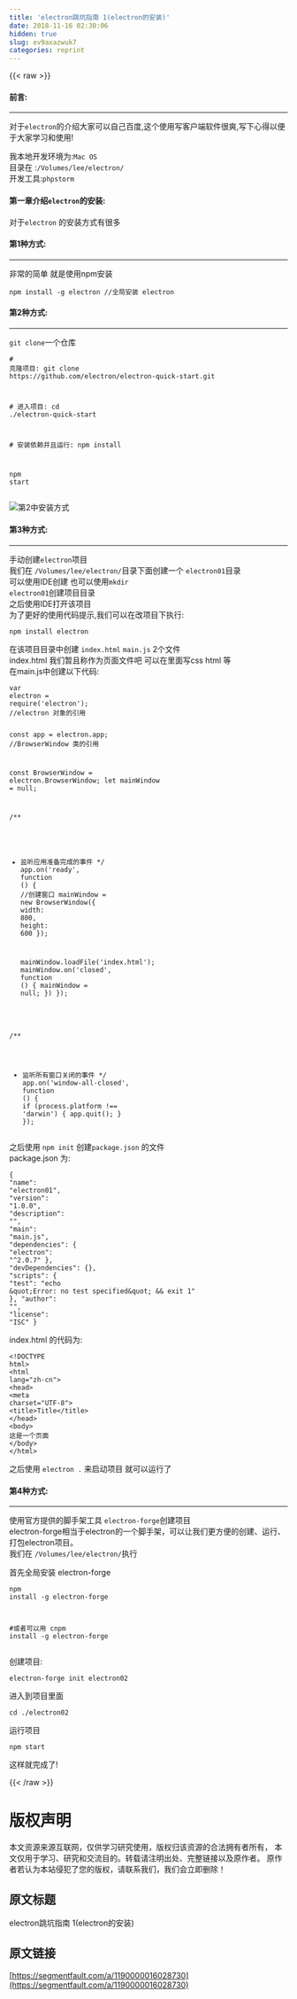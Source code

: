 ```yaml
---
title: 'electron跳坑指南 1(electron的安装)' 
date: 2018-11-16 02:30:06
hidden: true
slug: ev9axazwuk7
categories: reprint
---
```


{{< raw >}}
<h4>&#x524D;&#x8A00;:</h4><hr><p>&#x5BF9;&#x4E8E;<code>electron</code>&#x7684;&#x4ECB;&#x7ECD;&#x5927;&#x5BB6;&#x53EF;&#x4EE5;&#x81EA;&#x5DF1;&#x767E;&#x5EA6;,&#x8FD9;&#x4E2A;&#x4F7F;&#x7528;&#x5199;&#x5BA2;&#x6237;&#x7AEF;&#x8F6F;&#x4EF6;&#x5F88;&#x723D;,&#x5199;&#x4E0B;&#x5FC3;&#x5F97;&#x4EE5;&#x4FBF;&#x4E8E;&#x5927;&#x5BB6;&#x5B66;&#x4E60;&#x548C;&#x4F7F;&#x7528;!</p><p>&#x6211;&#x672C;&#x5730;&#x5F00;&#x53D1;&#x73AF;&#x5883;&#x4E3A;:<code>Mac OS</code><br>&#x76EE;&#x5F55;&#x5728; :<code>/Volumes/lee/electron/</code><br>&#x5F00;&#x53D1;&#x5DE5;&#x5177;:<code>phpstorm</code></p><h4>&#x7B2C;&#x4E00;&#x7AE0;&#x4ECB;&#x7ECD;<code>electron</code>&#x7684;&#x5B89;&#x88C5;:</h4><p>&#x5BF9;&#x4E8E;<code>electron</code> &#x7684;&#x5B89;&#x88C5;&#x65B9;&#x5F0F;&#x6709;&#x5F88;&#x591A;</p><h4>&#x7B2C;1&#x79CD;&#x65B9;&#x5F0F;:</h4><hr><p>&#x975E;&#x5E38;&#x7684;&#x7B80;&#x5355; &#x5C31;&#x662F;&#x4F7F;&#x7528;npm&#x5B89;&#x88C5;</p><div class="widget-codetool" style="display:none"><div class="widget-codetool--inner"><span class="selectCode code-tool" data-toggle="tooltip" data-placement="top" title="" data-original-title="&#x5168;&#x9009;"></span> <span type="button" class="copyCode code-tool" data-toggle="tooltip" data-placement="top" data-clipboard-text="npm install -g electron //&#x5168;&#x5C40;&#x5B89;&#x88C5; electron" title="" data-original-title="&#x590D;&#x5236;"></span> <span type="button" class="saveToNote code-tool" data-toggle="tooltip" data-placement="top" title="" data-original-title="&#x653E;&#x8FDB;&#x7B14;&#x8BB0;"></span></div></div><pre class="hljs 1c"><code style="word-break:break-word;white-space:initial">npm install -g electron <span class="hljs-comment">//&#x5168;&#x5C40;&#x5B89;&#x88C5; electron</span></code></pre><h4>&#x7B2C;2&#x79CD;&#x65B9;&#x5F0F;:</h4><hr><p><code>git clone</code>&#x4E00;&#x4E2A;&#x4ED3;&#x5E93;</p><div class="widget-codetool" style="display:none"><div class="widget-codetool--inner"><span class="selectCode code-tool" data-toggle="tooltip" data-placement="top" title="" data-original-title="&#x5168;&#x9009;"></span> <span type="button" class="copyCode code-tool" data-toggle="tooltip" data-placement="top" data-clipboard-text="# &#x514B;&#x9686;&#x9879;&#x76EE;:
git clone https://github.com/electron/electron-quick-start.git

# &#x8FDB;&#x5165;&#x9879;&#x76EE;:
cd ./electron-quick-start

# &#x5B89;&#x88C5;&#x4F9D;&#x8D56;&#x5E76;&#x4E14;&#x8FD0;&#x884C;:
npm install

npm start" title="" data-original-title="&#x590D;&#x5236;"></span> <span type="button" class="saveToNote code-tool" data-toggle="tooltip" data-placement="top" title="" data-original-title="&#x653E;&#x8FDB;&#x7B14;&#x8BB0;"></span></div></div><pre class="hljs crmsh"><code><span class="hljs-comment"># &#x514B;&#x9686;&#x9879;&#x76EE;:</span>
git <span class="hljs-keyword">clone</span> <span class="hljs-title">https</span>://github.com/electron/electron-quick-<span class="hljs-literal">start</span>.git

<span class="hljs-comment"># &#x8FDB;&#x5165;&#x9879;&#x76EE;:</span>
cd ./electron-quick-<span class="hljs-literal">start</span>

<span class="hljs-comment"># &#x5B89;&#x88C5;&#x4F9D;&#x8D56;&#x5E76;&#x4E14;&#x8FD0;&#x884C;:</span>
npm install

npm <span class="hljs-literal">start</span></code></pre><p><span class="img-wrap"><img data-src="/img/bVbfpX1?w=881&amp;h=450" src="https://static.alili.tech/img/bVbfpX1?w=881&amp;h=450" alt="&#x7B2C;2&#x4E2D;&#x5B89;&#x88C5;&#x65B9;&#x5F0F;" title="&#x7B2C;2&#x4E2D;&#x5B89;&#x88C5;&#x65B9;&#x5F0F;" style="cursor:pointer;display:inline"></span></p><h4>&#x7B2C;3&#x79CD;&#x65B9;&#x5F0F;:</h4><hr><p>&#x624B;&#x52A8;&#x521B;&#x5EFA;<code>electron</code>&#x9879;&#x76EE;<br>&#x6211;&#x4EEC;&#x5728; <code>/Volumes/lee/electron/</code>&#x76EE;&#x5F55;&#x4E0B;&#x9762;&#x521B;&#x5EFA;&#x4E00;&#x4E2A; <code>electron01</code>&#x76EE;&#x5F55;<br>&#x53EF;&#x4EE5;&#x4F7F;&#x7528;IDE&#x521B;&#x5EFA; &#x4E5F;&#x53EF;&#x4EE5;&#x4F7F;&#x7528;<code>mkdir electron01</code>&#x521B;&#x5EFA;&#x9879;&#x76EE;&#x76EE;&#x5F55;<br>&#x4E4B;&#x540E;&#x4F7F;&#x7528;IDE&#x6253;&#x5F00;&#x8BE5;&#x9879;&#x76EE;<br>&#x4E3A;&#x4E86;&#x66F4;&#x597D;&#x7684;&#x4F7F;&#x7528;&#x4EE3;&#x7801;&#x63D0;&#x793A;,&#x6211;&#x4EEC;&#x53EF;&#x4EE5;&#x5728;&#x6539;&#x9879;&#x76EE;&#x4E0B;&#x6267;&#x884C;:</p><div class="widget-codetool" style="display:none"><div class="widget-codetool--inner"><span class="selectCode code-tool" data-toggle="tooltip" data-placement="top" title="" data-original-title="&#x5168;&#x9009;"></span> <span type="button" class="copyCode code-tool" data-toggle="tooltip" data-placement="top" data-clipboard-text="npm install electron " title="" data-original-title="&#x590D;&#x5236;"></span> <span type="button" class="saveToNote code-tool" data-toggle="tooltip" data-placement="top" title="" data-original-title="&#x653E;&#x8FDB;&#x7B14;&#x8BB0;"></span></div></div><pre class="hljs cmake"><code style="word-break:break-word;white-space:initial">npm <span class="hljs-keyword">install</span> electron </code></pre><p>&#x5728;&#x8BE5;&#x9879;&#x76EE;&#x76EE;&#x5F55;&#x4E2D;&#x521B;&#x5EFA; <code>index.html</code> <code>main.js</code> 2&#x4E2A;&#x6587;&#x4EF6;<br>index.html &#x6211;&#x4EEC;&#x6682;&#x4E14;&#x79F0;&#x4F5C;&#x4E3A;&#x9875;&#x9762;&#x6587;&#x4EF6;&#x5427; &#x53EF;&#x4EE5;&#x5728;&#x91CC;&#x9762;&#x5199;css html &#x7B49;<br>&#x5728;main.js&#x4E2D;&#x521B;&#x5EFA;&#x4EE5;&#x4E0B;&#x4EE3;&#x7801;:</p><div class="widget-codetool" style="display:none"><div class="widget-codetool--inner"><span class="selectCode code-tool" data-toggle="tooltip" data-placement="top" title="" data-original-title="&#x5168;&#x9009;"></span> <span type="button" class="copyCode code-tool" data-toggle="tooltip" data-placement="top" data-clipboard-text="var electron = require(&apos;electron&apos;); //electron &#x5BF9;&#x8C61;&#x7684;&#x5F15;&#x7528;

const app = electron.app;   //BrowserWindow &#x7C7B;&#x7684;&#x5F15;&#x7528;

const BrowserWindow = electron.BrowserWindow;
let mainWindow = null;

/**
 * &#x76D1;&#x542C;&#x5E94;&#x7528;&#x51C6;&#x5907;&#x5B8C;&#x6210;&#x7684;&#x4E8B;&#x4EF6;
 */
app.on(&apos;ready&apos;, function () {
    //&#x521B;&#x5EFA;&#x7A97;&#x53E3;
    mainWindow = new BrowserWindow({
        width: 800,
        height: 600
    });

    mainWindow.loadFile(&apos;index.html&apos;);
    mainWindow.on(&apos;closed&apos;, function () {
        mainWindow = null;
    })
});

/**
 * &#x76D1;&#x542C;&#x6240;&#x6709;&#x7A97;&#x53E3;&#x5173;&#x95ED;&#x7684;&#x4E8B;&#x4EF6;
 */
app.on(&apos;window-all-closed&apos;, function () {
    if (process.platform !== &apos;darwin&apos;) {
        app.quit();
    }
});" title="" data-original-title="&#x590D;&#x5236;"></span> <span type="button" class="saveToNote code-tool" data-toggle="tooltip" data-placement="top" title="" data-original-title="&#x653E;&#x8FDB;&#x7B14;&#x8BB0;"></span></div></div><pre class="hljs javascript"><code><span class="hljs-keyword">var</span> electron = <span class="hljs-built_in">require</span>(<span class="hljs-string">&apos;electron&apos;</span>); <span class="hljs-comment">//electron &#x5BF9;&#x8C61;&#x7684;&#x5F15;&#x7528;</span>

<span class="hljs-keyword">const</span> app = electron.app;   <span class="hljs-comment">//BrowserWindow &#x7C7B;&#x7684;&#x5F15;&#x7528;</span>

<span class="hljs-keyword">const</span> BrowserWindow = electron.BrowserWindow;
<span class="hljs-keyword">let</span> mainWindow = <span class="hljs-literal">null</span>;

<span class="hljs-comment">/**
 * &#x76D1;&#x542C;&#x5E94;&#x7528;&#x51C6;&#x5907;&#x5B8C;&#x6210;&#x7684;&#x4E8B;&#x4EF6;
 */</span>
app.on(<span class="hljs-string">&apos;ready&apos;</span>, <span class="hljs-function"><span class="hljs-keyword">function</span> (<span class="hljs-params"></span>) </span>{
    <span class="hljs-comment">//&#x521B;&#x5EFA;&#x7A97;&#x53E3;</span>
    mainWindow = <span class="hljs-keyword">new</span> BrowserWindow({
        <span class="hljs-attr">width</span>: <span class="hljs-number">800</span>,
        <span class="hljs-attr">height</span>: <span class="hljs-number">600</span>
    });

    mainWindow.loadFile(<span class="hljs-string">&apos;index.html&apos;</span>);
    mainWindow.on(<span class="hljs-string">&apos;closed&apos;</span>, <span class="hljs-function"><span class="hljs-keyword">function</span> (<span class="hljs-params"></span>) </span>{
        mainWindow = <span class="hljs-literal">null</span>;
    })
});

<span class="hljs-comment">/**
 * &#x76D1;&#x542C;&#x6240;&#x6709;&#x7A97;&#x53E3;&#x5173;&#x95ED;&#x7684;&#x4E8B;&#x4EF6;
 */</span>
app.on(<span class="hljs-string">&apos;window-all-closed&apos;</span>, <span class="hljs-function"><span class="hljs-keyword">function</span> (<span class="hljs-params"></span>) </span>{
    <span class="hljs-keyword">if</span> (process.platform !== <span class="hljs-string">&apos;darwin&apos;</span>) {
        app.quit();
    }
});</code></pre><p>&#x4E4B;&#x540E;&#x4F7F;&#x7528; <code>npm init</code> &#x521B;&#x5EFA;<code>package.json</code> &#x7684;&#x6587;&#x4EF6;<br>package.json &#x4E3A;:</p><div class="widget-codetool" style="display:none"><div class="widget-codetool--inner"><span class="selectCode code-tool" data-toggle="tooltip" data-placement="top" title="" data-original-title="&#x5168;&#x9009;"></span> <span type="button" class="copyCode code-tool" data-toggle="tooltip" data-placement="top" data-clipboard-text="{
  &quot;name&quot;: &quot;electron01&quot;,
  &quot;version&quot;: &quot;1.0.0&quot;,
  &quot;description&quot;: &quot;&quot;,
  &quot;main&quot;: &quot;main.js&quot;,
  &quot;dependencies&quot;: {
    &quot;electron&quot;: &quot;^2.0.7&quot;
  },
  &quot;devDependencies&quot;: {},
  &quot;scripts&quot;: {
    &quot;test&quot;: &quot;echo \&quot;Error: no test specified\&quot; &amp;&amp; exit 1&quot;
  },
  &quot;author&quot;: &quot;&quot;,
  &quot;license&quot;: &quot;ISC&quot;
}
" title="" data-original-title="&#x590D;&#x5236;"></span> <span type="button" class="saveToNote code-tool" data-toggle="tooltip" data-placement="top" title="" data-original-title="&#x653E;&#x8FDB;&#x7B14;&#x8BB0;"></span></div></div><pre class="hljs json"><code>{
  <span class="hljs-attr">&quot;name&quot;</span>: <span class="hljs-string">&quot;electron01&quot;</span>,
  <span class="hljs-attr">&quot;version&quot;</span>: <span class="hljs-string">&quot;1.0.0&quot;</span>,
  <span class="hljs-attr">&quot;description&quot;</span>: <span class="hljs-string">&quot;&quot;</span>,
  <span class="hljs-attr">&quot;main&quot;</span>: <span class="hljs-string">&quot;main.js&quot;</span>,
  <span class="hljs-attr">&quot;dependencies&quot;</span>: {
    <span class="hljs-attr">&quot;electron&quot;</span>: <span class="hljs-string">&quot;^2.0.7&quot;</span>
  },
  <span class="hljs-attr">&quot;devDependencies&quot;</span>: {},
  <span class="hljs-attr">&quot;scripts&quot;</span>: {
    <span class="hljs-attr">&quot;test&quot;</span>: <span class="hljs-string">&quot;echo \&quot;Error: no test specified\&quot; &amp;&amp; exit 1&quot;</span>
  },
  <span class="hljs-attr">&quot;author&quot;</span>: <span class="hljs-string">&quot;&quot;</span>,
  <span class="hljs-attr">&quot;license&quot;</span>: <span class="hljs-string">&quot;ISC&quot;</span>
}
</code></pre><p>index.html &#x7684;&#x4EE3;&#x7801;&#x4E3A;:</p><div class="widget-codetool" style="display:none"><div class="widget-codetool--inner"><span class="selectCode code-tool" data-toggle="tooltip" data-placement="top" title="" data-original-title="&#x5168;&#x9009;"></span> <span type="button" class="copyCode code-tool" data-toggle="tooltip" data-placement="top" data-clipboard-text="&lt;!DOCTYPE html&gt;
&lt;html lang=&quot;zh-cn&quot;&gt;
&lt;head&gt;
    &lt;meta charset=&quot;UTF-8&quot;&gt;
    &lt;title&gt;Title&lt;/title&gt;
&lt;/head&gt;
&lt;body&gt;
&#x8FD9;&#x662F;&#x4E00;&#x4E2A;&#x9875;&#x9762;
&lt;/body&gt;
&lt;/html&gt;" title="" data-original-title="&#x590D;&#x5236;"></span> <span type="button" class="saveToNote code-tool" data-toggle="tooltip" data-placement="top" title="" data-original-title="&#x653E;&#x8FDB;&#x7B14;&#x8BB0;"></span></div></div><pre class="hljs xml"><code><span class="hljs-meta">&lt;!DOCTYPE html&gt;</span>
<span class="hljs-tag">&lt;<span class="hljs-name">html</span> <span class="hljs-attr">lang</span>=<span class="hljs-string">&quot;zh-cn&quot;</span>&gt;</span>
<span class="hljs-tag">&lt;<span class="hljs-name">head</span>&gt;</span>
    <span class="hljs-tag">&lt;<span class="hljs-name">meta</span> <span class="hljs-attr">charset</span>=<span class="hljs-string">&quot;UTF-8&quot;</span>&gt;</span>
    <span class="hljs-tag">&lt;<span class="hljs-name">title</span>&gt;</span>Title<span class="hljs-tag">&lt;/<span class="hljs-name">title</span>&gt;</span>
<span class="hljs-tag">&lt;/<span class="hljs-name">head</span>&gt;</span>
<span class="hljs-tag">&lt;<span class="hljs-name">body</span>&gt;</span>
&#x8FD9;&#x662F;&#x4E00;&#x4E2A;&#x9875;&#x9762;
<span class="hljs-tag">&lt;/<span class="hljs-name">body</span>&gt;</span>
<span class="hljs-tag">&lt;/<span class="hljs-name">html</span>&gt;</span></code></pre><p>&#x4E4B;&#x540E;&#x4F7F;&#x7528; <code>electron .</code> &#x6765;&#x542F;&#x52A8;&#x9879;&#x76EE; &#x5C31;&#x53EF;&#x4EE5;&#x8FD0;&#x884C;&#x4E86;</p><h4>&#x7B2C;4&#x79CD;&#x65B9;&#x5F0F;:</h4><hr><p>&#x4F7F;&#x7528;&#x5B98;&#x65B9;&#x63D0;&#x4F9B;&#x7684;&#x811A;&#x624B;&#x67B6;&#x5DE5;&#x5177; <code>electron-forge</code>&#x521B;&#x5EFA;&#x9879;&#x76EE;<br>electron-forge&#x76F8;&#x5F53;&#x4E8E;electron&#x7684;&#x4E00;&#x4E2A;&#x811A;&#x624B;&#x67B6;&#xFF0C;&#x53EF;&#x4EE5;&#x8BA9;&#x6211;&#x4EEC;&#x66F4;&#x65B9;&#x4FBF;&#x7684;&#x521B;&#x5EFA;&#x3001;&#x8FD0;&#x884C;&#x3001;&#x6253;&#x5305;electron&#x9879;&#x76EE;&#x3002;<br>&#x6211;&#x4EEC;&#x5728; <code>/Volumes/lee/electron/</code>&#x6267;&#x884C;</p><p>&#x9996;&#x5148;&#x5168;&#x5C40;&#x5B89;&#x88C5; electron-forge</p><div class="widget-codetool" style="display:none"><div class="widget-codetool--inner"><span class="selectCode code-tool" data-toggle="tooltip" data-placement="top" title="" data-original-title="&#x5168;&#x9009;"></span> <span type="button" class="copyCode code-tool" data-toggle="tooltip" data-placement="top" data-clipboard-text="npm install -g electron-forge    

#&#x6216;&#x8005;&#x53EF;&#x4EE5;&#x7528;
cnpm install -g electron-forge " title="" data-original-title="&#x590D;&#x5236;"></span> <span type="button" class="saveToNote code-tool" data-toggle="tooltip" data-placement="top" title="" data-original-title="&#x653E;&#x8FDB;&#x7B14;&#x8BB0;"></span></div></div><pre class="hljs cmake"><code>npm <span class="hljs-keyword">install</span> -g electron-forge    

<span class="hljs-comment">#&#x6216;&#x8005;&#x53EF;&#x4EE5;&#x7528;</span>
cnpm <span class="hljs-keyword">install</span> -g electron-forge </code></pre><p>&#x521B;&#x5EFA;&#x9879;&#x76EE;:</p><div class="widget-codetool" style="display:none"><div class="widget-codetool--inner"><span class="selectCode code-tool" data-toggle="tooltip" data-placement="top" title="" data-original-title="&#x5168;&#x9009;"></span> <span type="button" class="copyCode code-tool" data-toggle="tooltip" data-placement="top" data-clipboard-text="electron-forge init electron02" title="" data-original-title="&#x590D;&#x5236;"></span> <span type="button" class="saveToNote code-tool" data-toggle="tooltip" data-placement="top" title="" data-original-title="&#x653E;&#x8FDB;&#x7B14;&#x8BB0;"></span></div></div><pre class="hljs swift"><code style="word-break:break-word;white-space:initial">electron-forge <span class="hljs-keyword">init</span> electron02</code></pre><p>&#x8FDB;&#x5165;&#x5230;&#x9879;&#x76EE;&#x91CC;&#x9762;</p><div class="widget-codetool" style="display:none"><div class="widget-codetool--inner"><span class="selectCode code-tool" data-toggle="tooltip" data-placement="top" title="" data-original-title="&#x5168;&#x9009;"></span> <span type="button" class="copyCode code-tool" data-toggle="tooltip" data-placement="top" data-clipboard-text="cd ./electron02" title="" data-original-title="&#x590D;&#x5236;"></span> <span type="button" class="saveToNote code-tool" data-toggle="tooltip" data-placement="top" title="" data-original-title="&#x653E;&#x8FDB;&#x7B14;&#x8BB0;"></span></div></div><pre class="hljs bash"><code style="word-break:break-word;white-space:initial"><span class="hljs-built_in">cd</span> ./electron02</code></pre><p>&#x8FD0;&#x884C;&#x9879;&#x76EE;</p><div class="widget-codetool" style="display:none"><div class="widget-codetool--inner"><span class="selectCode code-tool" data-toggle="tooltip" data-placement="top" title="" data-original-title="&#x5168;&#x9009;"></span> <span type="button" class="copyCode code-tool" data-toggle="tooltip" data-placement="top" data-clipboard-text="npm start" title="" data-original-title="&#x590D;&#x5236;"></span> <span type="button" class="saveToNote code-tool" data-toggle="tooltip" data-placement="top" title="" data-original-title="&#x653E;&#x8FDB;&#x7B14;&#x8BB0;"></span></div></div><pre class="hljs coffeescript"><code style="word-break:break-word;white-space:initial"><span class="hljs-built_in">npm</span> start</code></pre><p>&#x8FD9;&#x6837;&#x5C31;&#x5B8C;&#x6210;&#x4E86;!</p>
{{< /raw >}}

# 版权声明
本文资源来源互联网，仅供学习研究使用，版权归该资源的合法拥有者所有，
本文仅用于学习、研究和交流目的。转载请注明出处、完整链接以及原作者。
原作者若认为本站侵犯了您的版权，请联系我们，我们会立即删除！

## 原文标题
electron跳坑指南 1(electron的安装)

## 原文链接
[https://segmentfault.com/a/1190000016028730](https://segmentfault.com/a/1190000016028730)

